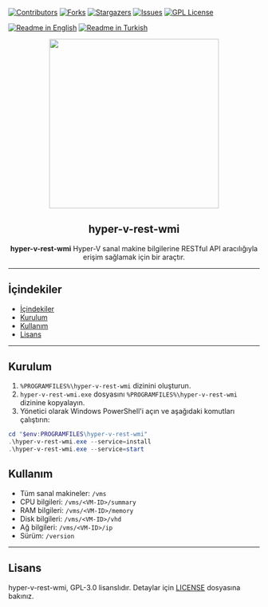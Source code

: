[![Contributors][contributors-shield]][contributors-url]
[![Forks][forks-shield]][forks-url]
[![Stargazers][stars-shield]][stars-url]
[![Issues][issues-shield]][issues-url]
[![GPL License][license-shield]][license-url]

[![Readme in English](https://img.shields.io/badge/Readme-English-blue)](README.md)
[![Readme in Turkish](https://img.shields.io/badge/Readme-Turkish-red)](README.tr.md)

<div align="center">
<a href="https://mono.net.tr/">
  <img src="https://monobilisim.com.tr/images/mono-bilisim.svg" width="340"/>
</a>

<h2 align="center">hyper-v-rest-wmi</h2>
<b>hyper-v-rest-wmi</b> Hyper-V sanal makine bilgilerine RESTful API aracılığıyla erişim sağlamak için bir araçtır.
</div>

---

## İçindekiler

- [İçindekiler](#i̇çindekiler)
- [Kurulum](#kurulum)
- [Kullanım](#kullanım)
- [Lisans](#lisans)

---

## Kurulum

1. `%PROGRAMFILES%\hyper-v-rest-wmi` dizinini oluşturun.
2. `hyper-v-rest-wmi.exe` dosyasını `%PROGRAMFILES%\hyper-v-rest-wmi` dizinine kopyalayın.
3. Yönetici olarak Windows PowerShell'i açın ve aşağıdaki komutları çalıştırın:

```powershell
cd "$env:PROGRAMFILES\hyper-v-rest-wmi"
.\hyper-v-rest-wmi.exe --service=install
.\hyper-v-rest-wmi.exe --service=start
```

## Kullanım

- Tüm sanal makineler: `/vms`
- CPU bilgileri: `/vms/<VM-ID>/summary`
- RAM bilgileri: `/vms/<VM-ID>/memory`
- Disk bilgileri: `/vms/<VM-ID>/vhd`
- Ağ bilgileri: `/vms/<VM-ID>/ip`
- Sürüm: `/version`

---

## Lisans

hyper-v-rest-wmi, GPL-3.0 lisanslıdır. Detaylar için [LICENSE](LICENSE) dosyasına bakınız.

[contributors-shield]: https://img.shields.io/github/contributors/monobilisim/hyper-v-rest-wmi.svg?style=for-the-badge
[contributors-url]: https://github.com/monobilisim/hyper-v-rest-wmi/graphs/contributors
[forks-shield]: https://img.shields.io/github/forks/monobilisim/hyper-v-rest-wmi.svg?style=for-the-badge
[forks-url]: https://github.com/monobilisim/hyper-v-rest-wmi/network/members
[stars-shield]: https://img.shields.io/github/stars/monobilisim/hyper-v-rest-wmi.svg?style=for-the-badge
[stars-url]: https://github.com/monobilisim/hyper-v-rest-wmi/stargazers
[issues-shield]: https://img.shields.io/github/issues/monobilisim/hyper-v-rest-wmi.svg?style=for-the-badge
[issues-url]: https://github.com/monobilisim/hyper-v-rest-wmi/issues
[license-shield]: https://img.shields.io/github/license/monobilisim/hyper-v-rest-wmi.svg?style=for-the-badge
[license-url]: https://github.com/monobilisim/hyper-v-rest-wmi/blob/master/LICENSE
